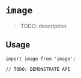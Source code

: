 # `image`

> TODO: description

## Usage

```
import image from 'image';

// TODO: DEMONSTRATE API
```
